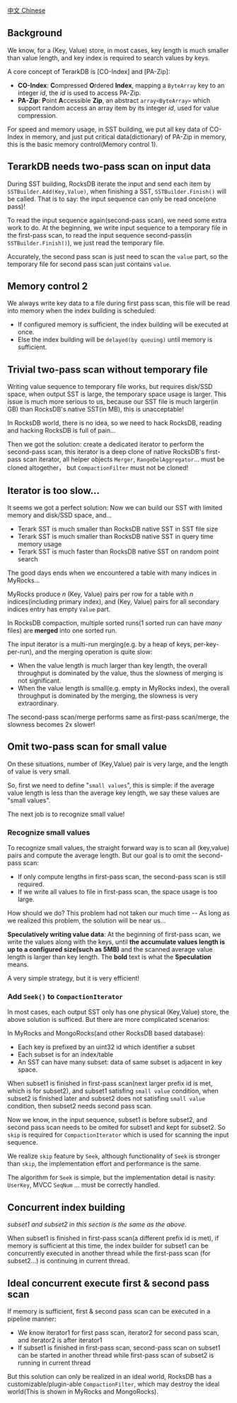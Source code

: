 [中文 Chinese](TerarkDB-SST-的创建过程.html)
## Background
We know, for a (Key, Value) store, in most cases, key length is much smaller than value length, and key index is required to search values by keys.

A core concept of TerarkDB is [CO-Index] and [PA-Zip]:
* **CO-Index**: **C**ompressed **O**rdered **Index**, mapping a `ByteArray` key to an integer *id*, the *id* is used to access PA-Zip.
* **PA-Zip**: **P**oint **A**ccessible **Zip**, an abstract `array<ByteArray>` which support random access an array item by its integer *id*, used for value compression. 

For speed and memory usage, in SST building, we put all key data of CO-Index in memory, and just put critical data(dictionary) of PA-Zip in memory, this is the basic memory control(Memory control 1).

## TerarkDB needs two-pass scan on input data
During SST building, RocksDB iterate the input and send each item by `SSTBuilder.Add(Key,Value)`, when finishing a SST, `SSTBuilder.Finish()` will be called. That is to say: the input sequence can only be read once(one pass)! 

To read the input sequence again(second-pass scan), we need some extra work to do. At the beginning, we write input sequence to a temporary file in the first-pass scan, to read the input sequence second-pass(in `SSTBuilder.Finish()`), we just read the temporary file.

Accurately, the second pass scan is just need to scan the `value` part, so the temporary file for second pass scan just contains `value`.

## Memory control 2
We always write key data to a file during first pass scan, this file will be read into memory when the index building is scheduled:
* If configured memory is sufficient, the index building will be executed at once.
* Else the index building will be `delayed(by queuing)` until memory is sufficient.

## Trivial two-pass scan without temporary file
Writing value sequence to temporary file works, but requires disk/SSD space, when output SST is large, the temporary space usage is larger. This issue is much more serious to us, because our SST file is much larger(in GB) than RocksDB's native SST(in MB), this is unacceptable!

In RocksDB world, there is no idea, so we need to hack RocksDB, reading and hacking RocksDB is full of pain...

Then we got the solution: create a dedicated iterator to perform the second-pass scan, this iterator is a deep clone of native RocksDB's first-pass scan iterator, all helper objects `Merger`, `RangeDelAggregator`... must be cloned altogether， but `CompactionFilter` must not be cloned!

## Iterator is too slow...
It seems we got a perfect solution: Now we can build our SST with limited memory and disk/SSD space, and...
* Terark SST is much smaller than RocksDB native SST in SST file size
* Terark SST is much smaller than RocksDB native SST in query time memory usage
* Terark SST is much faster than RocksDB native SST on random point search

The good days ends when we encountered a table with many indices in MyRocks...

MyRocks produce *n* (Key, Value) pairs per row for a table with *n* indices(including primary index), and (Key, Value) pairs for all secondary indices entry has empty `Value` part.

In RocksDB compaction, multiple sorted runs(1 sorted run can have *many* files) are **merged** into one sorted run.

The input iterator is a multi-run merging(e.g. by a heap of keys, per-key-per-run), and the merging operation is quite slow:
* When the value length is much larger than key length, the overall throughput is dominated by the value, thus the slowness of merging is not significant.
* When the value length is small(e.g. empty in MyRocks index), the overall throughput is dominated by the merging, the slowness is very extraordinary.

The second-pass scan/merge performs same as first-pass scan/merge, the slowness becomes 2x slower!

## Omit two-pass scan for small value
On these situations, number of (Key,Value) pair is very large, and the length of value is very small.

So, first we need to define "`small values`", this is simple: if the average value length is less than the average key length, we say these values are "small values".

The next job is to recognize small value!

### Recognize small values
To recognize small values, the straight forward way is to scan all (key,value) pairs and compute the average length. But our goal is to omit the second-pass scan:
* If only compute lengths in first-pass scan, the second-pass scan is still required.
* If we write all values to file in first-pass scan, the space usage is too large.

How should we do? This problem had not taken our much time -- As long as we realized this problem, the solution will be near us...

**Speculatively writing value data**:
At the beginning of first-pass scan, we write the values along with the keys, until **the accumulate values length is up to a configured size(such as 5MB)** and the scanned average value length is larger than key length. The **bold** text is what the **Speculation** means.

A very simple strategy, but it is very efficient!

### Add `Seek()` to `CompactionIterator`

In most cases, each output SST only has one physical (Key,Value) store, the above solution is sufficed. But there are more complicated scenarios:

In MyRocks and MongoRocks(and other RocksDB based database):
* Each key is prefixed by an uint32 id which identifier a subset
* Each subset is for an index/table
* An SST can have many subset: data of same subset is adjacent in key space.

When subset1 is finished in first-pass scan(next larger prefix id is met, which is for subset2), and subset1 satisfing `small value` condition, when subset2 is finished later and subset2 does not satisfing `small value` condition, then subset2 needs second pass scan.

Now we know, in the input sequence, subset1 is before subset2, and second pass scan needs to be omited for subset1 and kept for subset2. So `skip` is required for `CompactionIterator` which is used for scanning the input sequence.

We realize `skip` feature by `Seek`, although functionality of `Seek` is stronger than `skip`, the implementation effort and performance is the same.

The algorithm for `Seek` is simple, but the implementation detail is nasity: `UserKey`, MVCC `SeqNum` ... must be correctly handled.

## Concurrent index building
*subset1 and subset2 in this section is the same as the above*.

When subset1 is finished in first-pass scan(a different prefix id is met), if memory is sufficient at this time, the index builder for subset1 can be concurrently executed in another thread while the first-pass scan (for subset2...) is continuing in current thread.

## Ideal concurrent execute first & second pass scan
If memory is sufficient, first & second pass scan can be executed in a pipeline manner:
* We know iterator1 for first pass scan, iterator2 for second pass scan, and iterator2 is after iterator1
* If subset1 is finished in first-pass scan, second-pass scan on subset1 can be started in another thread while first-pass scan of subset2 is running in current thread

But this solution can only be realized in an ideal world, RocksDB has a customizable/plugin-able `CompactionFilter`, which may destroy the ideal world(This is shown in MyRocks and MongoRocks).

